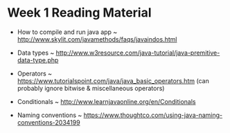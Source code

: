 # Week 1 Reading Material

- How to compile and run java app ~ http://www.skylit.com/javamethods/faqs/javaindos.html

- Data types ~ http://www.w3resource.com/java-tutorial/java-premitive-data-type.php

- Operators ~ https://www.tutorialspoint.com/java/java_basic_operators.htm (can probably ignore bitwise & miscellaneous operators)

- Conditionals ~ http://www.learnjavaonline.org/en/Conditionals

- Naming conventions ~ https://www.thoughtco.com/using-java-naming-conventions-2034199
